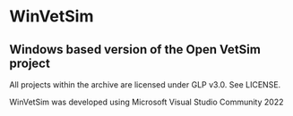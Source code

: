 # WinVetSim
## Windows based version of the Open VetSim project
All projects within the archive are licensed under GLP v3.0. See LICENSE.

WinVetSim was developed using Microsoft Visual Studio Community 2022


